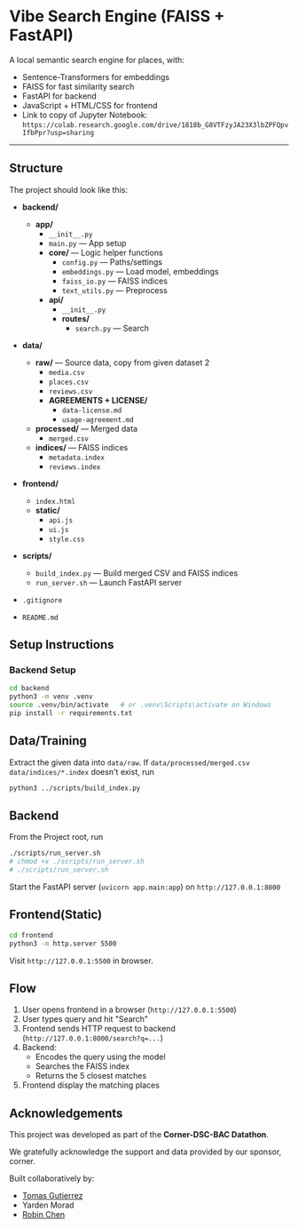 # Vibe Search Engine (FAISS + FastAPI)

A local semantic search engine for places, with:
- Sentence-Transformers for embeddings
- FAISS for fast similarity search
- FastAPI for backend
- JavaScript + HTML/CSS for frontend
- Link to copy of Jupyter Notebook:
  `https://colab.research.google.com/drive/1818b_G8VTFzyJA23X3lbZPFQpvIfbPpr?usp=sharing`
---

## Structure
The project should look like this:
- **backend/**
  - **app/**
    - `__init__.py`
    - `main.py` — App setup
    - **core/** — Logic helper functions
      - `config.py` — Paths/settings
      - `embeddings.py` — Load model, embeddings
      - `faiss_io.py` — FAISS indices
      - `text_utils.py` — Preprocess
    - **api/**
      - `__init__.py`
      - **routes/**
        - `search.py` — Search

- **data/**
  - **raw/** — Source data, copy from given dataset 2
    - `media.csv`
    - `places.csv`
    - `reviews.csv`
    - **AGREEMENTS + LICENSE/**
      - `data-license.md`
      - `usage-agreement.md`
  - **processed/** — Merged data
    - `merged.csv`
  - **indices/** — FAISS indices
    - `metadata.index`
    - `reviews.index`

- **frontend/**
  - `index.html`
  - **static/**
    - `api.js`
    - `ui.js`
    - `style.css`

- **scripts/**
  - `build_index.py` — Build merged CSV and FAISS indices
  - `run_server.sh` — Launch FastAPI server

- `.gitignore`
- `README.md`

## Setup Instructions

### Backend Setup

```bash
cd backend
python3 -m venv .venv
source .venv/bin/activate   # or .venv\Scripts\activate on Windows
pip install -r requirements.txt
```

## Data/Training
Extract the given data into `data/raw`. If
`data/processed/merged.csv`
`data/indices/*.index`
doesn't exist, run
```bash
python3 ../scripts/build_index.py
```

## Backend
From the Project root, run
```bash
./scripts/run_server.sh
# chmod +x ./scripts/run_server.sh
# ./scripts/run_server.sh
```
Start the FastAPI server (`uvicorn app.main:app`) on `http://127.0.0.1:8000`

## Frontend(Static)

```bash
cd frontend
python3 -m http.server 5500
```
Visit `http://127.0.0.1:5500` in browser.

## Flow
1. User opens frontend in a browser (`http://127.0.0.1:5500`)
2. User types query and hit "Search"
3. Frontend sends HTTP request to backend (`http://127.0.0.1:8000/search?q=...`)
4. Backend:
    - Encodes the query using the model
    - Searches the FAISS index
    - Returns the 5 closest matches
5. Frontend display the matching places

## Acknowledgements
This project was developed as part of the **Corner-DSC-BAC Datathon**.

We gratefully acknowledge the support and data provided by our sponsor, corner.

Built collaboratively by:
- [Tomas Gutierrez](https://github.com/tom4sg)
- Yarden Morad
- [Robin Chen](https://github.com/localhost433) 